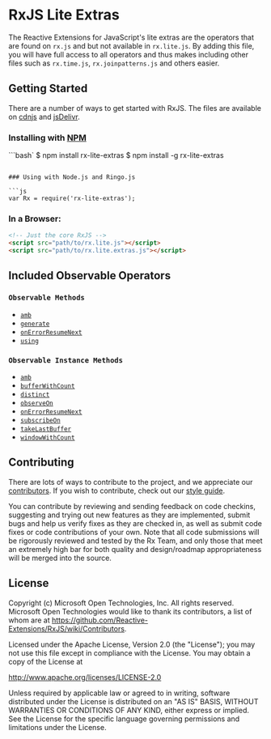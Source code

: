 # RxJS Lite Extras #

The Reactive Extensions for JavaScript's lite extras are the operators that are found on `rx.js` and but not available in `rx.lite.js`.  By adding this file, you will have full access to all operators and thus makes including other files such as `rx.time.js`, `rx.joinpatterns.js` and others easier.

## Getting Started

There are a number of ways to get started with RxJS. The files are available on [cdnjs](http://cdnjs.com/libraries/rxjs/) and [jsDelivr](http://www.jsdelivr.com/#!rxjs).

### Installing with [NPM](https://npmjs.org/)

```bash`
$ npm install rx-lite-extras
$ npm install -g rx-lite-extras
```

### Using with Node.js and Ringo.js

```js
var Rx = require('rx-lite-extras');
```

### In a Browser:

```html
<!-- Just the core RxJS -->
<script src="path/to/rx.lite.js"></script>
<script src="path/to/rx.lite.extras.js"></script>
```

## Included Observable Operators ##

### `Observable Methods`
- [`amb`](../../doc/api/core/operators/amb.md)
- [`generate`](../../core/operators/generate.md)
- [`onErrorResumeNext`](../../doc/api/core/operators/onerrorresumenext.md)
- [`using`](../../doc/api/core/ooperators/using.md)

### `Observable Instance Methods`
- [`amb`](../../doc/api/core/operators/ambproto.md)
- [`bufferWithCount`](../../doc/api/core/operators/bufferwithcount.md)
- [`distinct`](../../doc/api/core/operators/distinct.md)
- [`observeOn`](../../doc/api/core/operators/observeon.md)
- [`onErrorResumeNext`](../../doc/api/core/operators/onerrorresumenext.md)
- [`subscribeOn`](../../doc/api/core/operators/subscribeon.md)
- [`takeLastBuffer`](../../doc/api/core/operators/takelastbuffer.md)
- [`windowWithCount`](../../doc/api/core/operators/windowwithcount.md)

## Contributing ##

There are lots of ways to contribute to the project, and we appreciate our [contributors](https://github.com/Reactive-Extensions/RxJS/wiki/Contributors).  If you wish to contribute, check out our [style guide]((https://github.com/Reactive-Extensions/RxJS/tree/master/doc/contributing)).

You can contribute by reviewing and sending feedback on code checkins, suggesting and trying out new features as they are implemented, submit bugs and help us verify fixes as they are checked in, as well as submit code fixes or code contributions of your own. Note that all code submissions will be rigorously reviewed and tested by the Rx Team, and only those that meet an extremely high bar for both quality and design/roadmap appropriateness will be merged into the source.

## License ##

Copyright (c) Microsoft Open Technologies, Inc.  All rights reserved.
Microsoft Open Technologies would like to thank its contributors, a list
of whom are at https://github.com/Reactive-Extensions/RxJS/wiki/Contributors.

Licensed under the Apache License, Version 2.0 (the "License"); you
may not use this file except in compliance with the License. You may
obtain a copy of the License at

http://www.apache.org/licenses/LICENSE-2.0

Unless required by applicable law or agreed to in writing, software
distributed under the License is distributed on an "AS IS" BASIS,
WITHOUT WARRANTIES OR CONDITIONS OF ANY KIND, either express or
implied. See the License for the specific language governing permissions
and limitations under the License.
